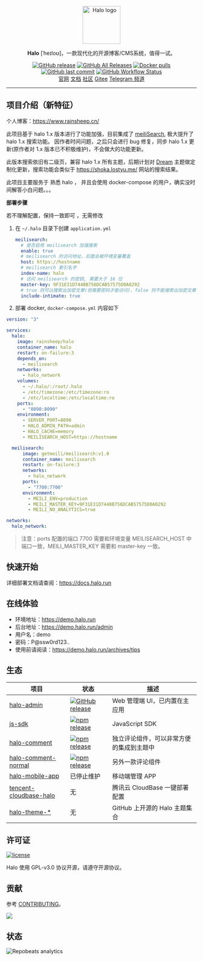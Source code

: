 <p align="center">
    <a href="https://halo.run" target="_blank" rel="noopener noreferrer">
        <img width="100" src="https://halo.run/logo" alt="Halo logo" />
    </a>
</p>

<p align="center"><b>Halo</b> [ˈheɪloʊ]，一款现代化的开源博客/CMS系统，值得一试。</p>

<p align="center">
<a href="https://github.com/halo-dev/halo/releases"><img alt="GitHub release" src="https://img.shields.io/github/release/halo-dev/halo.svg?style=flat-square" /></a>
<a href="https://github.com/halo-dev/halo/releases"><img alt="GitHub All Releases" src="https://img.shields.io/github/downloads/halo-dev/halo/total.svg?style=flat-square" /></a>
<a href="https://hub.docker.com/r/halohub/halo"><img alt="Docker pulls" src="https://img.shields.io/docker/pulls/halohub/halo?style=flat-square" /></a>
<a href="https://github.com/halo-dev/halo/commits"><img alt="GitHub last commit" src="https://img.shields.io/github/last-commit/halo-dev/halo.svg?style=flat-square" /></a>
<a href="https://github.com/halo-dev/halo/actions"><img alt="GitHub Workflow Status" src="https://img.shields.io/github/workflow/status/halo-dev/halo/Halo%20CI?style=flat-square" /></a>
<br />
<a href="https://halo.run">官网</a>
<a href="https://docs.halo.run">文档</a>
<a href="https://bbs.halo.run">社区</a>
<a href="https://gitee.com/halo-dev">Gitee</a>
<a href="https://t.me/halo_dev">Telegram 频道</a>
</p>

------------------------------

## 项目介绍（新特征）

个人博客：https://www.rainsheep.cn/

此项目基于 halo 1.x 版本进行了功能加强，目前集成了 [meiliSearch](https://www.meilisearch.com/), 极大提升了 halo 1.x 搜索功能。
因作者时间问题，之后只会进行 bug 修复，同步 halo 1.x 更新(原作者对 1.x 版本已不积极维护)，不会做大的功能更新。

此版本搜索依旧有二级页，兼容 halo 1.x 所有主题，后期计划对 [Dream](https://halo.run/archives/dream) 主题做定制化更新，搜索功能会类似于 https://shoka.lostyu.me/ 网站的搜索结果。

此项目主要服务于 熟悉 halo ， 并且会使用 docker-compose 的用户，确实没时间解答小白问题。。。



**部署步骤**

若不理解配置，保持一致即可 ，无需修改 

1. 在 `~/.halo` 目录下创建 `application.yml`

   ```yaml
   meilisearch:
     # 是否启用 meilisearch 加强搜索
     enable: true
     # meilisearch 的访问地址，后面会被环境变量覆盖
     host: https://hostname
     # meilisearch 索引名字
     index-name: halo
     # 访问 meilisearch 的密钥, 需要大于 16 位
     master-key: 9F31E31D7448B756DCAB57575D0A0292
     # true 则可以搜索出加密文章(但需要密码才能访问)，false 则不能搜索出加密文章
     include-intimate: true
   ```

2.  部署 docker, `docker-compose.yml` 内容如下

   ```yaml
   version: "3"
   
   services:
     halo:
       image: rainsheep/halo
       container_name: halo
       restart: on-failure:3
       depends_on:
         - meilisearch
       networks:
         - halo_network
       volumes:
         - ~/.halo/:/root/.halo
         - /etc/timezone:/etc/timezone:ro
         - /etc/localtime:/etc/localtime:ro
       ports:
         - "8090:8090"
       environment:
         - SERVER_PORT=8090
         - HALO_ADMIN_PATH=admin
         - HALO_CACHE=memory
         - MEILISEARCH_HOST=https://hostname
   
     meilisearch:
         image: getmeili/meilisearch:v1.0
         container_name: meilisearch
         restart: on-failure:3
         networks:
           - halo_network
         ports:
           - "7700:7700"
         environment:
           - MEILI_ENV=production
           - MEILI_MASTER_KEY=9F31E31D7448B756DCAB57575D0A0292
           - MEILI_NO_ANALYTICS=true
   
   networks:
     halo_network:
   ```

   >注意：ports 配置的端口 7700 需要和环境变量 MEILISEARCH_HOST 中端口一致，MEILI_MASTER_KEY 需要和 master-key 一致。

## 快速开始

详细部署文档请查阅：<https://docs.halo.run>

## 在线体验

- 环境地址：<https://demo.halo.run>
- 后台地址：<https://demo.halo.run/admin>
- 用户名：demo
- 密码：P@ssw0rd123..
- 使用前请阅读：<https://demo.halo.run/archives/tips>

## 生态

| 项目                                                                         | 状态                                                                                                                                                                             | 描述                                     |
| ---------------------------------------------------------------------------- | -------------------------------------------------------------------------------------------------------------------------------------------------------------------------------- | ---------------------------------------- |
| [halo-admin](https://github.com/halo-dev/halo-admin)                         | <a href="https://github.com/halo-dev/halo-admin/releases"><img alt="GitHub release" src="https://img.shields.io/github/release/halo-dev/halo-admin.svg?style=flat-square" /></a> | Web 管理端 UI，已内置在主应用            |
| [js-sdk](https://github.com/halo-dev/js-sdk)                                 | <a href="https://github.com/halo-dev/js-sdk"><img alt="npm release" src="https://img.shields.io/npm/v/@halo-dev/content-api?style=flat-square"/></a>                             | JavaScript SDK                           |
| [halo-comment](https://github.com/halo-dev/halo-comment)                     | <a href="https://www.npmjs.com/package/halo-comment"><img alt="npm release" src="https://img.shields.io/npm/v/halo-comment?style=flat-square"/></a>                              | 独立评论组件，可以非常方便的集成到主题中 |
| [halo-comment-normal](https://github.com/halo-dev/halo-comment-normal)       | <a href="https://www.npmjs.com/package/halo-comment-normal"><img alt="npm release" src="https://img.shields.io/npm/v/halo-comment-normal?style=flat-square"/></a>                | 另外一款评论组件                         |
| [halo-mobile-app](https://github.com/halo-dev/halo-mobile-app)               | 已停止维护                                                                                                                                                                       | 移动端管理 APP                           |
| [tencent-cloudbase-halo](https://github.com/halo-dev/tencent-cloudbase-halo) | 无                                                                                                                                                                               | 腾讯云 CloudBase 一键部署配置            |
| [halo-theme-\*](https://github.com/topics/halo-theme)                        | 无                                                                                                                                                                               | GitHub 上开源的 Halo 主题集合            |

## 许可证

[![license](https://img.shields.io/github/license/halo-dev/halo.svg?style=flat-square)](https://github.com/halo-dev/halo/blob/master/LICENSE)

Halo 使用 GPL-v3.0 协议开源，请遵守开源协议。

## 贡献

参考 [CONTRIBUTING](https://github.com/halo-dev/halo/blob/master/CONTRIBUTING.md)。

<a href="https://github.com/halo-dev/halo/graphs/contributors"><img src="https://opencollective.com/halo/contributors.svg?width=890&button=false" /></a>

## 状态

![Repobeats analytics](https://repobeats.axiom.co/api/embed/ad008b2151c22e7cf734d2688befaa795d593b95.svg "Repobeats analytics image")
